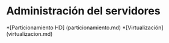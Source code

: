 # Administración del servidores

*[Particionamiento HD] (particionamiento.md)
*[Virtualización] (virtualizacion.md)


